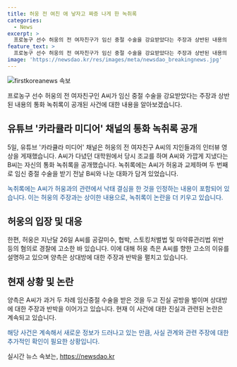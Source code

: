 ```yaml
---
title: 허웅 전 여친 애 낳자고 짜증 나게 한 녹취록
categories:
  - News
excerpt: >
  프로농구 선수 허웅의 전 여자친구가 임신 중절 수술을 강요받았다는 주장과 상반된 내용의 통화 녹취록이 공개됐다. 유튜브 카라큘라 미디어 채널은 허웅의 전 여자친구 A씨의 지인과의 인터뷰 영상을 게재했는데, 이를 통해 A씨가 허웅과의 대화 내용을 밝혀 녹취록으로 드러냈다. 양측은 A씨가 과거 두 차례 임신 중절 수술을 받은 진실을 두고 공방 중이다. A씨는 허웅이 강요로 중절 수술을 받았다고 주장하며 허웅은 아이를 책임질 의사가 있었다고 해명했지만, 녹취록에는 상이한 양측의 주장이 담겨 있다.
feature_text: >
  프로농구 선수 허웅의 전 여자친구가 임신 중절 수술을 강요받았다는 주장과 상반된 내용의 통화 녹취록이 공개됐다. 유튜브 카라큘라 미디어 채널은 허웅의 전 여자친구 A씨의 지인과의 인터뷰 영상을 게재했는데, 이를 통해 A씨가 허웅과의 대화 내용을 밝혀 녹취록으로 드러냈다. 양측은 A씨가 과거 두 차례 임신 중절 수술을 받은 진실을 두고 공방 중이다. A씨는 허웅이 강요로 중절 수술을 받았다고 주장하며 허웅은 아이를 책임질 의사가 있었다고 해명했지만, 녹취록에는 상이한 양측의 주장이 담겨 있다.
image: 'https://newsdao.kr/res/images/meta/newsdao_breakingnews.jpg'
---
```


<p><img src="https://newsdao.kr/res/images/meta/newsdao_breakingnews.jpg" alt="firstkoreanews 속보" /></p>

<p><meta http-equiv="Content-Type" content="text/html; charset=utf-8"></p>

<p data-ke-size="size16">프로농구 선수 허웅의 전 여자친구인 A씨가 임신 중절 수술을 강요받았다는 주장과 상반된 내용의 통화 녹취록이 공개된 사건에 대한 내용을 알아보겠습니다.</p>

<h2 data-ke-size="size26">유튜브 '카라큘라 미디어' 채널의 통화 녹취록 공개</h2>

<p data-ke-size="size16">5일, 유튜브 '카라큘라 미디어' 채널은 허웅의 전 여자친구 A씨의 지인들과의 인터뷰 영상을 게재했습니다. A씨가 다녔던 대학원에서 당시 조교를 하며 A씨와 가깝게 지냈다는 B씨는 자신의 통화 녹취록을 공개했습니다. 녹취록에는 A씨가 허웅과 교제하며 두 번째로 임신 중절 수술을 받기 전날 B씨와 나눈 대화가 담겨 있었습니다.</p>

<p data-ke-size="size16"><span style="color: #1a5490;">녹취록에는 A씨가 허웅과의 관련에서 낙태 결심을 한 것을 인정하는 내용이 포함되어 있습니다. 이는 허웅의 주장과는 상이한 내용으로, 녹취록이 논란을 더 키우고 있습니다.</span></p>

<h2 data-ke-size="size26">허웅의 입장 및 대응</h2>

<p data-ke-size="size16">한편, 허웅은 지난달 26일 A씨를 공갈미수, 협박, 스토킹처벌법 및 마약류관리법 위반 등의 혐의로 경찰에 고소한 바 있습니다. 이에 대해 허웅 측은 A씨를 향한 고소의 이유를 설명하고 있으며 양측은 상대방에 대한 주장과 반박을 펼치고 있습니다.</p>

<h2 data-ke-size="size26">현재 상황 및 논란</h2>

<p data-ke-size="size16">양측은 A씨가 과거 두 차례 임신중절 수술을 받은 것을 두고 진실 공방을 벌이며 상대방에 대한 주장과 반박을 이어가고 있습니다. 현재 이 사건에 대한 진실과 관련된 논란은 계속되고 있습니다.</p>

<p data-ke-size="size16"><span style="color: #1a5490;">해당 사건은 계속해서 새로운 정보가 드러나고 있는 만큼, 사실 관계와 관련 주장에 대한 추가적인 확인이 필요한 상황입니다.</span></p>
실시간 뉴스 속보는, <a href="https://newsdao.kr" rel="dofollow">https://newsdao.kr</a>


